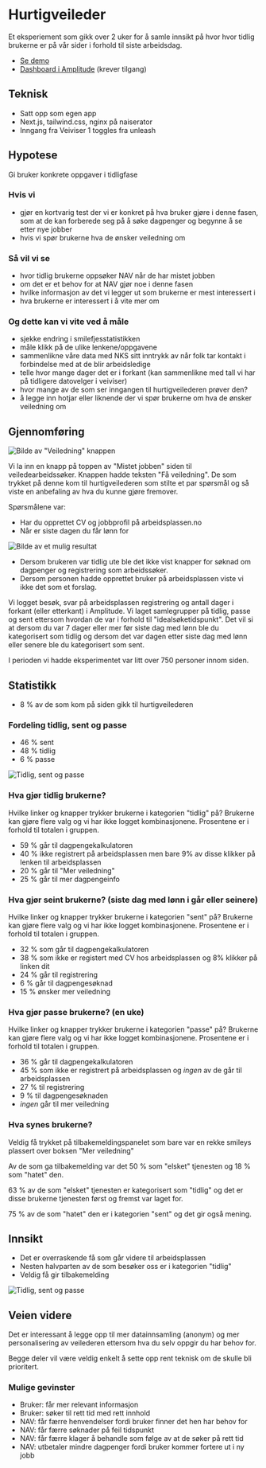 <div className="container mx-auto mt-2 mb-4 p-4">

# Hurtigveileder

Et eksperiement som gikk over 2 uker for å samle innsikt på hvor hvor tidlig brukerne er på vår sider i forhold til siste arbeidsdag.

- [Se demo](https://hurtigveileder.nav.party)
- [Dashboard i Amplitude](https://analytics.amplitude.com/nav/dashboard/h3llh79) (krever tilgang)

## Teknisk

- Satt opp som egen app
- Next.js, tailwind.css, nginx på naiserator
- Inngang fra Veiviser 1 toggles fra unleash

## Hypotese

Gi bruker konkrete oppgaver i tidligfase

### Hvis vi
- gjør en kortvarig test der vi er konkret på hva bruker gjøre i denne fasen, som at de kan forberede seg på å søke dagpenger og begynne å se etter nye jobber
- hvis vi spør brukerne hva de ønsker veiledning om

### Så vil vi se
- hvor tidlig brukerne oppsøker NAV når de har mistet jobben
- om det er et behov for at NAV gjør noe i denne fasen
- hvilke informasjon av det vi legger ut som brukerne er mest interessert i
- hva brukerne er interessert i å vite mer om

### Og dette kan vi vite ved å måle
- sjekke endring i smilefjesstatistikken
- måle klikk på de ulike lenkene/oppgavene
- sammenlikne våre data med NKS sitt inntrykk av når folk tar kontakt i forbindelse med at de blir arbeidsledige
- telle hvor mange dager det er i forkant (kan sammenlikne med tall vi har på tidligere datovelger i veiviser)
- hvor mange av de som ser inngangen til hurtigveilederen prøver den?
- å legge inn hotjar eller liknende der vi spør brukerne om hva de ønsker veiledning om

## Gjennomføring

![Bilde av "Veiledning" knappen](/images/muligheter/hurtigveileder/inngang-til-hurtigveileder.png)

Vi la inn en knapp på toppen av "Mistet jobben" siden til veiledearbeidssøker.
Knappen hadde teksten "Få veiledning". De som trykket på denne kom til hurtigveilederen som stilte et par spørsmål og så viste en anbefaling av hva du kunne gjøre fremover.

Spørsmålene var:
- Har du opprettet CV og jobbprofil på arbeidsplassen.no
- Når er siste dagen du får lønn for

![Bilde av et mulig resultat](/images/muligheter/hurtigveileder/mulig-resultat-av-veileder.png)

- Dersom brukeren var tidlig ute ble det ikke vist knapper for søknad om dagpenger og registrering som arbeidssøker.
- Dersom personen hadde opprettet bruker på arbeidsplassen viste vi ikke det som et forslag.

Vi logget besøk, svar på arbeidsplassen registrering og antall dager i forkant (eller etterkant) i Amplitude. Vi laget samlegrupper på tidlig, passe og sent ettersom hvordan de var i forhold til "idealsøketidspunkt". Det vil si at dersom du var 7 dager eller mer før siste dag med lønn ble du kategorisert som tidlig og dersom det var dagen etter siste dag med lønn eller senere ble du kategorisert som sent.

I perioden vi hadde eksperimentet var litt over 750 personer innom siden.

## Statistikk

- 8 % av de som kom på siden gikk til hurtigveilederen

### Fordeling tidlig, sent og passe

- 46 % sent
- 48 % tidlig
- 6 % passe

![Tidlig, sent og passe](/images/muligheter/hurtigveileder/besok-og-fordeling.png)
 
### Hva gjør tidlig brukerne?

Hvilke linker og knapper trykker brukerne i kategorien "tidlig" på?
Brukerne kan gjøre flere valg og vi har ikke logget kombinasjonene.
Prosentene er i forhold til totalen i gruppen.

- 59 % går til dagpengekalkulatoren
- 40 % ikke registrert på arbeidsplassen men bare 9% av disse klikker på lenken til arbeidsplassen
- 20 % går til "Mer veiledning"
- 25 % går til mer dagpengeinfo
 
### Hva gjør seint brukerne? (siste dag med lønn i går eller seinere)

Hvilke linker og knapper trykker brukerne i kategorien "sent" på?
Brukerne kan gjøre flere valg og vi har ikke logget kombinasjonene.
Prosentene er i forhold til totalen i gruppen.

- 32 % som går til dagpengekalkulatoren
- 38 % som ikke er registert med CV hos arbeidsplassen og 8% klikker på linken dit
- 24 % går til registrering
- 6 % går til dagpengesøknad
- 15 % ønsker mer veiledning

### Hva gjør passe brukerne? (en uke)

Hvilke linker og knapper trykker brukerne i kategorien "passe" på?
Brukerne kan gjøre flere valg og vi har ikke logget kombinasjonene.
Prosentene er i forhold til totalen i gruppen.

- 36 % går til dagpengekalkulatoren
- 45 % som ikke er registrert på arbeidsplassen og *ingen* av de går til arbeidsplassen
- 27 % til registrering
- 9 % til dagpengesøknaden
- *ingen* går til mer veiledning

### Hva synes brukerne?

Veldig få trykket på tilbakemeldingspanelet som bare var en rekke smileys plassert over boksen "Mer veiledning"

Av de som ga tilbakemelding var det 50 % som "elsket" tjenesten og 18 % som "hatet" den.

63 % av de som "elsket" tjenesten er kategorisert som "tidlig" og det er disse brukerne tjenesten først og fremst var laget for.

75 % av de som "hatet" den er i kategorien "sent" og det gir også mening.

## Innsikt

- Det er overraskende få som går videre til arbeidsplassen
- Nesten halvparten av de som besøker oss er i kategorien "tidlig"
- Veldig få gir tilbakemelding

![Tidlig, sent og passe](/images/muligheter/hurtigveileder/arbeidsplassen.png)

## Veien videre

Det er interessant å legge opp til mer datainnsamling (anonym) og mer personalisering av veilederen ettersom hva du selv oppgir du har behov for.

Begge deler vil være veldig enkelt å sette opp rent teknisk om de skulle bli prioritert.

### Mulige gevinster

- Bruker: får mer relevant informasjon
- Bruker: søker til rett tid med rett innhold
- NAV: får færre henvendelser fordi bruker finner det hen har behov for
- NAV: får færre søknader på feil tidspunkt
- NAV: får færre klager å behandle som følge av at de søker på rett tid
- NAV: utbetaler mindre dagpenger fordi bruker kommer fortere ut i ny jobb 

</div>
